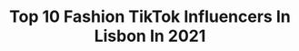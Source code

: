---
title: Top 10 Fashion TikTok Influencers In Lisbon In 2021
description: >-
  Find top fashion TikTok influencers in Lisbon in 2021. Most popular hashtags: #fashion #fyp #portugal #foryou.
platform: TikTok
hits: 4
text_top: Identify the top-rated TikTok influencers on inBeat.
text_bottom: Our search engine aggregates 4 TikTok influencers like this in Lisbon, Portugal for you to connect with.
profiles:
  - username: "yolanda.tati"
    fullname: >-
      Yolanda Tati
    bio: >-
      Radio & TV Host 🌟🌈🤠 Content creator, Speaker & Engineer🇵🇹🇦🇴🇮🇹
    location: "Portugal"
    followers: 40300
    engagement: 667
    commentsToLikes: 0.014770
    id: ckbqjiqm24mre0j23fpxmyclc
    verified: false
    hashtags: "#angola, #dance, #fy, #portugal"
  - username: "_andrezzanascimento_"
    fullname: >-
      Andrezza Nascimento
    bio: >-
      🇧🇷Eu brinco, mas também falo sério🇵🇹
    location: "Portugal"
    followers: 12900
    engagement: 869
    commentsToLikes: 0.048861
    id: ckbfca0ut51440j23p8jgaifi
    verified: false
    hashtags: "#comedia, #desabafo, #foryou, #coronavirus"
  - username: "emilysanches_"
    fullname: >-
      Emily Sanches
    bio: >-
      🇧🇷 🇵🇹
    location: "Portugal"
    followers: 133700
    engagement: 1106
    commentsToLikes: 0.010094
    id: cka0uj5squi6k0i78iau4zuig
    verified: false
    hashtags: "#risos, #fun, #divers, #portugal"
  - username: "terrible______kid"
    fullname: >-
      Terrible______kid
    bio: >-
      Não sei o que estou a fazer aqui 🤷🏻‍♂️
    location: "Portugal"
    followers: 2383
    engagement: 315
    commentsToLikes: 0.011145
    id: ckd0qxdunibo10j23p3c2pk1d
    verified: false
    hashtags: "#fyp, #tiktok, #foryou, #fypchallenge"
  - username: "realgonolivier"
    fullname: >-
      Gonolivier
    bio: >-
      Content • Fashion • Lifestyle Follow me on IG ✌🏼
    location: "Portugal"
    followers: 98300
    engagement: 944
    commentsToLikes: 0.010911
    id: ckai478vjmtot0i780mqf37iz
    verified: false
    hashtags: "#style, #fashioninspo, #outfits, #sneakers"
  - username: "emilysanches_"
    fullname: >-
      Emily Sanches
    bio: >-
      🇧🇷 🇵🇹
    location: "Portugal"
    followers: 133700
    engagement: 1106
    commentsToLikes: 0.010094
    id: cka0uj5squi6k0i78iau4zuig
    verified: false
    hashtags: "#risos, #fun, #divers, #portugal"
  - username: "mingalondon"
    fullname: >-
      mingalondon
    bio: >-
      Stay away from boring clothes. 🔥Shipping Worldwide 🔥 www.mingalondon.com
    location: "Portugal"
    followers: 15700
    engagement: 1600
    commentsToLikes: 0.035336
    id: cka6nib7tbj7u0i78vifxhcic
    verified: false
    hashtags: "#foryourpage, #fyp, #4u, #ukfashion"
  - username: "terrible______kid"
    fullname: >-
      Terrible______kid
    bio: >-
      Não sei o que estou a fazer aqui 🤷🏻‍♂️
    location: "Portugal"
    followers: 2383
    engagement: 315
    commentsToLikes: 0.011145
    id: ckd0qxdunibo10j23p3c2pk1d
    verified: false
    hashtags: "#fyp, #tiktok, #foryou, #fypchallenge"
  - username: "irisloveunicorns"
    fullname: >-
      Ines Silva
    bio: >-
      Email: ines@musetheagency.com ♥️
    location: "Portugal"
    followers: 238600
    engagement: 1121
    commentsToLikes: 0.005592
    id: cka6nwrfkd5ft0i782ax1h0xa
    verified: false
    hashtags: "#anime, #outfits, #hisoka, #narcisamalfoy"
  - username: "awkwardteen__"
    fullname: >-
      awkward teen
    bio: >-
      Just a girl awkwardly dancing and lip syncing Instagram: @teresaclerigo
    location: "Portugal"
    followers: 9845
    engagement: 688
    commentsToLikes: 0.012540
    id: ckcpbbqx5f5lg0j23978owulx
    verified: false
    hashtags: "#foryou, #outfit, #foryoupage, #pvc"
---